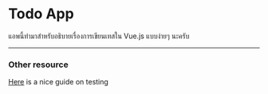 # Todo App

แอพนี้ทำมาสำหรับอธิบายเรื่องการเขียนเทสใน Vue.js แบบง่ายๆ นะครับ

---

### Other resource

[Here](https://lmiller1990.github.io/vue-testing-handbook/simulating-user-input.html#writing-the-test) is a nice guide on testing
